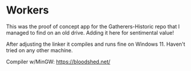 # Workers

This was the proof of concept app for the Gatherers-Historic repo that I managed to find on an old drive. Adding it here for sentimental value!

After adjusting the linker it compiles and runs fine on Windows 11. Haven't tried on any other machine.

 Compiler w/MinGW: https://bloodshed.net/
